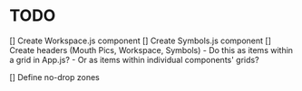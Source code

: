# TODO
[] Create Workspace.js component
[] Create Symbols.js component
[] Create headers (Mouth Pics, Workspace, Symbols)
    - Do this as items within a grid in App.js?
    - Or as items within individual components' grids?

[] Define no-drop zones
